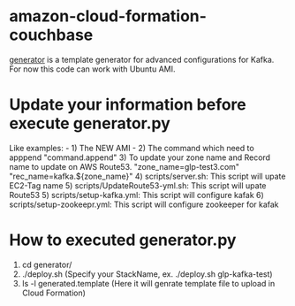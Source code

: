 # amazon-cloud-formation-couchbase

[generator](generator) is a template generator for advanced configurations for Kafka. For now this code can work with Ubuntu AMI.

# Update your information before execute generator.py
  Like examples:
    - 1) The NEW AMI
    - 2) The command which need to apppend "command.append"
    3) To update your zone name and Record name to update on AWS Route53.
         "zone_name=glp-test3.com"
        "rec_name=kafka.${zone_name}"
    4) scripts/server.sh: This script will upate EC2-Tag name
    5) scripts/UpdateRoute53-yml.sh: This script will upate Route53
    5) scripts/setup-kafka.yml: This script will configure kafak
    6) scripts/setup-zookeepr.yml: This script will configure zookeeper for kafak
    

# How to executed generator.py
 1) cd generator/
 2) ./deploy.sh <StackName>  (Specify your StackName, ex. ./deploy.sh glp-kafka-test)
 3) ls -l generated.template (Here it will genrate template file to upload in Cloud Formation)




